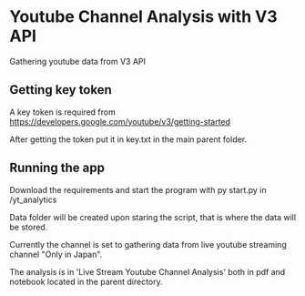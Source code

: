 
# Youtube Channel Analysis with V3 API

Gathering youtube data from V3 API

## Getting key token
A key token is required from 
https://developers.google.com/youtube/v3/getting-started

After getting the token put it in key.txt in the main parent folder.

## Running the app
Download the requirements and start the program with py start.py in /yt_analytics

Data folder will be created upon staring the script, that is where the data will be stored.

Currently the channel is set to gathering data from live youtube streaming channel "Only in Japan".

The analysis is in 'Live Stream Youtube Channel Analysis' both in pdf and notebook located in the parent directory.

